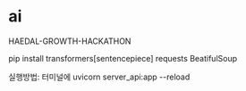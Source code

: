 # ai

HAEDAL-GROWTH-HACKATHON

pip install transformers[sentencepiece]
requests
BeatifulSoup


실행방법: 터미널에 uvicorn server_api:app --reload
